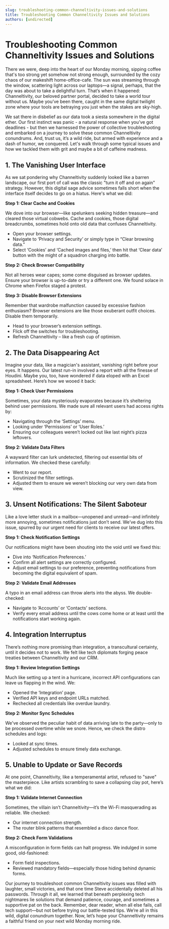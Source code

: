 ```yaml
---
slug: troubleshooting-common-channeltivity-issues-and-solutions
title: Troubleshooting Common Channeltivity Issues and Solutions
authors: [undirected]
---
```



# Troubleshooting Common Channeltivity Issues and Solutions

There we were, deep into the heart of our Monday morning, sipping coffee that's too strong yet somehow not strong enough, surrounded by the cozy chaos of our makeshift home-office-cafe. The sun was streaming through the window, scattering light across our laptops—a signal, perhaps, that the day was about to take a delightful turn. That’s when it happened: Channeltivity, our beloved partner portal, decided to take a world tour without us. Maybe you’ve been there, caught in the same digital twilight zone where your tools are betraying you just when the stakes are sky-high.

We sat there in disbelief as our data took a siesta somewhere in the digital ether. Our first instinct was panic - a natural response when you’ve got deadlines - but then we harnessed the power of collective troubleshooting and embarked on a journey to solve these common Channeltivity conundrums. And, trust us, it’s a wild ride, but armed with experience and a dash of humor, we conquered. Let's walk through some typical issues and how we tackled them with grit and maybe a bit of caffeine madness.

## 1. The Vanishing User Interface

As we sat pondering why Channeltivity suddenly looked like a barren landscape, our first port of call was the classic "turn it off and on again" strategy. However, this digital sage advice sometimes falls short when the interface itself decides to go on a hiatus. Here's what we did:

**Step 1: Clear Cache and Cookies**

We dove into our browser—like spelunkers seeking hidden treasure—and cleared those virtual cobwebs. Cache and cookies, those digital breadcrumbs, sometimes hold onto old data that confuses Channeltivity.

- Open your browser settings.
- Navigate to ‘Privacy and Security’ or simply type in “Clear browsing data.”
- Select ‘Cookies’ and ‘Cached images and files,’ then hit that ‘Clear data’ button with the might of a squadron charging into battle.

**Step 2: Check Browser Compatibility**

Not all heroes wear capes; some come disguised as browser updates. Ensure your browser is up-to-date or try a different one. We found solace in Chrome when Firefox staged a protest.

**Step 3: Disable Browser Extensions**

Remember that wardrobe malfunction caused by excessive fashion enthusiasm? Browser extensions are like those exuberant outfit choices. Disable them temporarily. 

- Head to your browser’s extension settings.
- Flick off the switches for troubleshooting.
- Refresh Channeltivity – like a fresh cup of optimism.

## 2. The Data Disappearing Act

Imagine your data, like a magician's assistant, vanishing right before your eyes. It happens. Our latest run-in involved a report with all the finesse of Houdini. Maybe you, too, have wondered if data eloped with an Excel spreadsheet. Here’s how we wooed it back:

**Step 1: Check User Permissions**

Sometimes, your data mysteriously evaporates because it’s sheltering behind user permissions. We made sure all relevant users had access rights by:

- Navigating through the ‘Settings’ menu.
- Looking under ‘Permissions’ or ‘User Roles.’
- Ensuring our colleagues weren’t locked out like last night’s pizza leftovers.

**Step 2: Validate Data Filters**

A wayward filter can lurk undetected, filtering out essential bits of information. We checked these carefully:

- Went to our report.
- Scrutinized the filter settings.
- Adjusted them to ensure we weren’t blocking our very own data from view.

## 3. Unsent Notifications: The Silent Saboteur

Like a love letter stuck in a mailbox—unopened and unread—and infinitely more annoying, sometimes notifications just don’t send. We’ve dug into this issue, spurred by our urgent need for clients to receive our latest offers.

**Step 1: Check Notification Settings**

Our notifications might have been shouting into the void until we fixed this:

- Dive into ‘Notification Preferences.’
- Confirm all alert settings are correctly configured.
- Adjust email settings to our preference, preventing notifications from becoming the digital equivalent of spam.

**Step 2: Validate Email Addresses**

A typo in an email address can throw alerts into the abyss. We double-checked:

- Navigate to ‘Accounts’ or ‘Contacts’ sections.
- Verify every email address until the cows come home or at least until the notifications start working again.

## 4. Integration Interruptus

There’s nothing more promising than integration, a transcultural certainty, until it decides not to work. We felt like tech diplomats forging peace treaties between Channeltivity and our CRM.

**Step 1: Review Integration Settings**

Much like setting up a tent in a hurricane, incorrect API configurations can leave us flapping in the wind. We:

- Opened the ‘Integration’ page.
- Verified API keys and endpoint URLs matched.
- Rechecked all credentials like overdue laundry.

**Step 2: Monitor Sync Schedules**

We've observed the peculiar habit of data arriving late to the party—only to be processed overtime while we snore. Hence, we check the distro schedules and logs:

- Looked at sync times.
- Adjusted schedules to ensure timely data exchange.

## 5. Unable to Update or Save Records

At one point, Channeltivity, like a temperamental artist, refused to "save" the masterpiece. Like artists scrambling to save a collapsing clay pot, here’s what we did:

**Step 1: Validate Internet Connection**

Sometimes, the villain isn’t Channeltivity—it’s the Wi-Fi masquerading as reliable. We checked:

- Our internet connection strength.
- The router blink patterns that resembled a disco dance floor.

**Step 2: Check Form Validations**

A misconfiguration in form fields can halt progress. We indulged in some good, old-fashioned:

- Form field inspections.
- Reviewed mandatory fields—especially those hiding behind dynamic forms.

Our journey to troubleshoot common Channeltivity issues was filled with laughter, small victories, and that one time Steve accidentally deleted all his passwords. Through it all, we learned that beneath perplexing tech nightmares lie solutions that demand patience, courage, and sometimes a supportive pat on the back. Remember, dear reader, when all else fails, call tech support—but not before trying our battle-tested tips. We’re all in this wild, digital conundrum together. Now, let’s hope your Channeltivity remains a faithful friend on your next wild Monday morning ride.